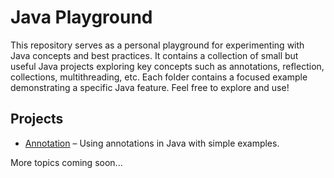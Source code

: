 # Java Playground

This repository serves as a personal playground for experimenting with Java concepts and best practices.
It contains a collection of small but useful Java projects exploring key concepts such as annotations, reflection, collections, multithreading, etc.
Each folder contains a focused example demonstrating a specific Java feature.
Feel free to explore and use!

## Projects

- [Annotation](./Annotation) – Using annotations in Java with simple examples.

More topics coming soon...
